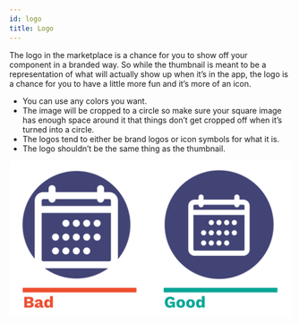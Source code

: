 ```yaml
---
id: logo
title: Logo
---
```


The logo in the marketplace is a chance for you to show off your component in a branded way. So while the thumbnail is meant to be a representation of what will actually show up when it’s in the app, the logo is a chance for you to have a little more fun and it’s more of an icon.

- You can use any colors you want.
- The image will be cropped to a circle so make sure your square image has enough space around it that things don’t get cropped off when it’s turned into a circle.
- The logos tend to either be brand logos or icon symbols for what it is.
- The logo shouldn’t be the same thing as the thumbnail.

![Bad vs Good Logo example](/img/library-logo-good-bad.png)
